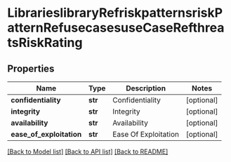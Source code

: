# LibrarieslibraryRefriskpatternsriskPatternRefusecasesuseCaseRefthreatsRiskRating

## Properties
Name | Type | Description | Notes
------------ | ------------- | ------------- | -------------
**confidentiality** | **str** | Confidentiality | [optional] 
**integrity** | **str** | Integrity | [optional] 
**availability** | **str** | Availability | [optional] 
**ease_of_exploitation** | **str** | Ease Of Exploitation | [optional] 

[[Back to Model list]](../README.md#documentation-for-models) [[Back to API list]](../README.md#documentation-for-api-endpoints) [[Back to README]](../README.md)



